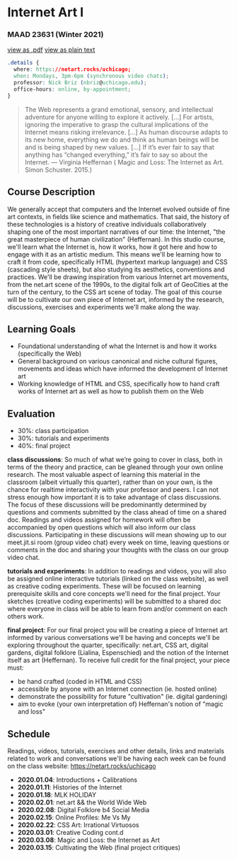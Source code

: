 # Internet Art I
### MAAD 23631 (Winter 2021)

[view as .pdf](syllabus.pdf)
[view as plain text](https://raw.githubusercontent.com/nbriz/netart.rocks/main/uchicago/syllabus.md)

```css
.details {
  where: https://netart.rocks/uchicago;
  when: Mondays, 3pm-6pm (synchronous video chats);
  professor: Nick Briz (nbriz@uchicago.edu);
  office-hours: online, by-appointment;
}
```

> The Web represents a grand emotional, sensory, and intellectual adventure for anyone willing to explore it actively. [...] For artists, ignoring the imperative to grasp the cultural implications of the Internet means risking irrelevance. [...] As human discourse adapts to its new home, everything we do and think as human beings will be and is being shaped by new values. [...] If it’s ever fair to say that anything has “changed everything,” it’s fair to say so about the Internet. — Virginia Heffernan ( Magic and Loss: The Internet as Art. Simon Schuster. 2015.)

## Course Description

We generally accept that computers and the Internet evolved outside of fine art contexts, in fields like science and mathematics. That said, the history of these technologies is a history of creative individuals collaboratively shaping one of the most important narratives of our time: the Internet, "the great masterpiece of human civilization" (Heffernan). In this studio course, we'll learn what the Internet is, how it works, how it got here and how to engage with it as an artistic medium. This means we'll be learning how to craft it from code, specifically HTML (hypertext markup language) and CSS (cascading style sheets), but also studying its aesthetics, conventions and practices. We'll be drawing inspiration from various Internet art movements, from the net.art scene of the 1990s, to the digital folk art of GeoCities at the turn of the century, to the CSS art scene of today. The goal of this course will be to cultivate our own piece of Internet art, informed by the research, discussions, exercises and experiments we'll make along the way.

## Learning Goals

- Foundational understanding of what the Internet is and how it works (specifically the Web)
- General background on various canonical and niche cultural figures, movements and ideas which have informed the development of Internet art
- Working knowledge of HTML and CSS, specifically how to hand craft works of Internet art as well as how to publish them on the Web

## Evaluation

- 30%: class participation
- 30%: tutorials and experiments
- 40%: final project

**class discussions**: So much of what we’re going to cover in class, both in terms of the theory and practice, can be gleaned through your own online research. The most valuable aspect of learning this material in the classroom (albeit virtually this quarter), rather than on your own, is the chance for realtime interactivity with your professor and peers. I can not stress enough how important it is to take advantage of class discussions. The focus of these discussions will be predominantly determined by questions and comments submitted by the class ahead of time on a shared doc. Readings and videos assigned for homework will often be accompanied by open questions which will also inform our class discussions. Participating in these discussions will mean showing up to our meet.jit.si room (group video chat) every week on time, leaving questions or comments in the doc and sharing your thoughts with the class on our group video chat.

**tutorials and experiments**: In addition to readings and videos, you will also be assigned online interactive tutorials (linked on the class website), as well as creative coding experiments. These will be focused on learning prerequisite skills and core concepts we'll need for the final project. Your sketches (creative coding experiments) will be submitted to a shared doc where everyone in class will be able to learn from and/or comment on each others work.

**final project**: For our final project you will be creating a piece of Internet art informed by various conversations we'll be having and concepts we'll be exploring throughout the quarter, specifically: net.art, CSS art, digital gardens, digital folklore (Lialina, Espenschied) and the notion of the Internet itself as art (Heffernan). To receive full credit for the final project, your piece must:
  - be hand crafted (coded in HTML and CSS)
  - accessible by anyone with an Internet connection (ie. hosted online)
  - demonstrate the possibility for future "cultivation" (ie. digital gardening)
  - aim to evoke (your own interpretation of) Heffernan's notion of "magic and loss"


## Schedule

Readings, videos, tutorials, exercises and other details, links and materials related to work and conversations we'll be having each week can be found on the class website: https://netart.rocks/uchicago

- **2020.01.04**: Introductions + Calibrations
- **2020.01.11**: Histories of the Internet
- **2020.01.18**: MLK HOLIDAY
- **2020.02.01**: net.art && the World Wide Web
- **2020.02.08**: Digital Folklore b4 Social Media
- **2020.02.15**: Online Profiles: Me Vs My
- **2020.02.22**: CSS Art: Irrational Virtuosos
- **2020.03.01**: Creative Coding cont.d
- **2020.03.08**: Magic and Loss: the Internet as Art
- **2020.03.15**: Cultivating the Web (final project critiques)
